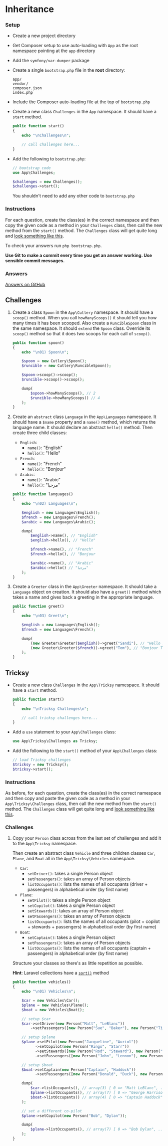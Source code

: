 # Inheritance

### Setup

- Create a new project directory
- Get Composer setup to use auto-loading with `App` as the root namespace pointing at the `app` directory
- Add the `symfony/var-dumper` package
- Create a single `bootstrap.php` file in the **root** directory:

    ```
    app/
    vendor/
    composer.json
    index.php
    ```
- Include the Composer auto-loading file at the top of `bootstrap.php`
- Create a new class `Challenges` in the `App` namespace. It should have a `start` method.

    ```php
    public function start()
    {
        echo "\nChallenges\n";

        // call challenges here...
    }
    ```

- Add the following to `bootstrap.php`:

    ```php
    // bootstrap code
    use App\Challenges;

    $challenges = new Challenges();
    $challenges->start();
    ```

    You shouldn't need to add any other code to `bootstrap.php`

### Instructions

For each question, create the class(es) in the correct namespace and then copy the given code as a method in your `Challenges` class, then call the new method from the `start()` method. The `Challenges` class will get quite long and [look something like this](https://github.com/develop-me/week-08--laravel/blob/master/challenges/02/01/answers/app/Challenges.php).

To check your answers run `php bootstrap.php`.

**Use Git to make a commit every time you get an answer working. Use sensible commit messages.**

### Answers

[Answers on GitHub](https://github.com/develop-me/week-08--laravel/blob/master/challenges/02/01/answers)

## Challenges

1) Create a class `Spoon` in the `App\Cutlery` namespace. It should have a `scoop()` method. When you call `howManyScoops()` it should tell you how many times it has been scooped. Also create a `RuncibleSpoon` class in the same namespace. It should `extend` the `Spoon` class. Override its `scoop()` method so that it does two scoops for each call of `scoop()`.

    ```php
    public function spoon()
    {
        echo "\n01) Spoon\n";

        $spoon = new Cutlery\Spoon();
        $runcible = new Cutlery\RuncibleSpoon();

        $spoon->scoop()->scoop();
        $runcible->scoop()->scoop();

        dump(
            $spoon->howManyScoops(), // 2
            $runcible->howManyScoops() // 4
        );
    }
    ```

1) Create an `abstract` class `Language` in the `App\Languages` namespace. It should have a `$name` property and a `name()` method, which returns the language name. It should declare an abstract `hello()` method. Then create three child classes:

    - `English`:
        - `name()`: "English"
        - `hello()`: "Hello"
    - `French`:
        - `name()`: "French"
        - `hello()`: "Bonjour"
    - `Arabic`:
        - `name()`: "Arabic"
        - `hello()`: "مرحبا"


    ```php
    public function languages()
    {
        echo "\n02) Languages\n";

        $english = new Languages\English();
        $french = new Languages\French();
        $arabic = new Languages\Arabic();

        dump(
            $english->name(), // "English"
            $english->hello(), // "Hello"

            $french->name(), // "French"
            $french->hello(), // "Bonjour

            $arabic->name(), // "Arabic"
            $arabic->hello() // "مرحبا"
        );
    }
    ```

1) Create a `Greeter` class in the `App\Greeter` namespace. It should take a `Language` object on creation. It should also have a `greet()` method which takes a name and gives back a greeting in the appropriate language.

    ```php
    public function greet()
    {
        echo "\n03) Greet\n";

        $english = new Languages\English();
        $french = new Languages\French();

        dump(
            (new Greeter\Greeter($english))->greet("Sandi"), // "Hello Sandi"
            (new Greeter\Greeter($french))->greet("Tom"), // "Bonjour Tom"
        );
    }
    ```

## Tricksy

- Create a new class `Challenges` in the `App\Tricksy` namespace. It should have a `start` method.

    ```php
    public function start()
    {
        echo "\nTricksy Challenges\n";

        // call tricksy challenges here...
    }
    ```

- Add a `use` statement to your `App\Challenges` class:

    ```php
    use App\Tricksy\Challenges as Tricksy;
    ```

- Add the following to the `start()` method of your `App\Challenges` class:

    ```php
    // load Tricksy challenges
    $tricksy = new Tricksy();
    $tricksy->start();
    ```

### Instructions

As before, for each question, create the class(es) in the correct namespace and then copy and paste the given code as a method in your `App\Tricksy\Challenges` class, then call the new method from the `start()` method. The `Challenges` class will get quite long and [look something like this](https://github.com/develop-me/week-08--laravel/blob/master/challenges/02/01/answers/app/Tricksy/Challenges.php).

### Challenges

1) Copy your `Person` class across from the last set of challenges and add it to the `App\Tricksy` namespace.

    Then create an abstract class `Vehicle` and three children classes `Car`, `Plane`, and `Boat` all in the `App\Tricksy\Vehicles` namespace.

    - `Car`:
        - `setDriver()`: takes a single Person object
        - `setPassengers()`: takes an array of Person objects
        - `listOccupants()`: lists the names of all occupants (driver + passengers) in alphabetical order (by first name)
    - `Plane`:
        - `setPilot()`: takes a single Person object
        - `setCopilot()`: takes a single Person object
        - `setStewards()`: takes an array of Person object
        - `setPassengers()`: takes an array of Person objects
        - `listOccupants()`: lists the names of all occupants (pilot + copilot + stewards + passengers) in alphabetical order (by first name)
    - `Boat`:
        - `setCaptain()`: takes a single Person object
        - `setPassengers()`: takes an array of Person objects
        - `listOccupants()`: lists the names of all occupants (captain + passengers) in alphabetical order (by first name)

    Structure your classes so there's as little repetition as possible.

    **Hint**: Laravel collections have a [`sort()`](http://laravel.com/docs/master/collections#method-sort) method

    ```php
    public function vehicles()
    {
        echo "\n01) Vehicles\n";

        $car = new Vehicles\Car();
        $plane = new Vehicles\Plane();
        $boat = new Vehicles\Boat();

        // setup $car
        $car->setDriver(new Person("Matt", "LeBlanc"))
            ->setPassengers([new Person("Sue", "Baker"), new Person("Tiff", "Needell")]);

        // setup $plane
        $plane->setPilot(new Person("Jacqueline", "Auriol"))
              ->setCopilot(new Person("Ringo", "Starr"))
              ->setStewards([new Person("Rod", "Steward"), new Person("Kristen", "Steward")])
              ->setPassengers([new Person("John", "Lennon"), new Person("Paul", "McCartney"), new Person("George", "Harrison")]);

        // setup $boat
        $boat->setCaptain(new Person("Captain", "Haddock"))
              ->setPassengers([new Person("Donald", "Duck"), new Person("Minnie", "Mouse"), new Person("Mickey", "Mouse")]);

        dump(
            $car->listOccupants(), // array(3) [ 0 => "Matt LeBlanc", ... ]
            $plane->listOccupants(), // array(7) [ 0 => "George Harrison", ... ]
            $boat->listOccupants() // array(4) [ 0 => "Captain Haddock", ... ]
        );

        // set a different co-pilot
        $plane->setCopilot(new Person("Bob", "Dylan"));

        dump(
            $plane->listOccupants(), // array(7) [ 0 => "Bob Dylan", ... ]
        );
    }
    ```
